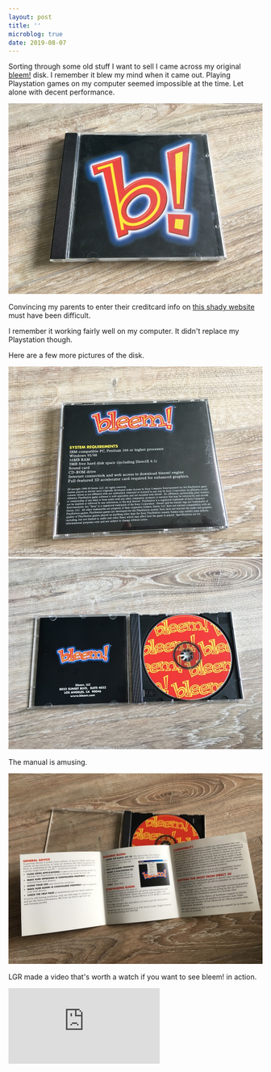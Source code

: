 ```yaml
---
layout: post
title: ''
microblog: true
date: 2019-08-07
---
```


Sorting through some old stuff I want to sell I came across my original [bleem!](https://www.eurogamer.net/articles/2017-12-11-the-history-of-bleem) disk. I remember it blew my mind when it came out. Playing Playstation games on my computer seemed impossible at the time. Let alone with decent performance.

![The front of the bleem! key disk](/assets/blog/bleem-front.jpeg)

Convincing my parents to enter their creditcard info on [this shady website](https://web.archive.org/web/20010515082508/http://www.bleem.com/) must have been difficult.

I remember it working fairly well on my computer. It didn't replace my Playstation though.

Here are a few more pictures of the disk.

![The back of the bleem! key disk](/assets/blog/bleem-back.jpeg)
![The inside of the bleem! key disk](/assets/blog/bleem-inside.jpeg)

The manual is amusing.

[![The booklet of the bleem! key disk](/assets/blog/bleem-booklet.jpeg)](/assets/blog/bleem-booklet.jpeg)

LGR made a video that's worth a watch if you want to see bleem! in action.

<iframe src="https://www.youtube.com/embed/MFY9Kv1c4-Q" frameborder="0" allow="accelerometer; autoplay; encrypted-media; gyroscope; picture-in-picture" allowfullscreen></iframe>
